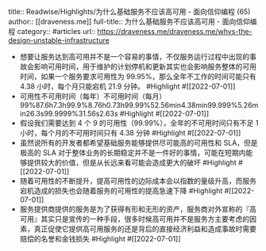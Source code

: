 title:: Readwise/Highlights/为什么基础服务不应该高可用 - 面向信仰编程 (65)
author:: [[draveness.me]]
full-title:: 为什么基础服务不应该高可用 - 面向信仰编程
category:: #articles
url:: https://draveness.me/draveness.me/whys-the-design-unstable-infrastructure

- 想要让服务达到高可用并不是一个容易的事情，不仅服务运行过程中出现的事故会影响可用时间，用于维护的计划停机和更新其实也会影响服务整体的可用时间，如果一个服务要求可用性为 99.95%，那么全年不工作的时间可能只有 4.38 小时，每个月只能宕机 21.9 分钟。 #Highlight #[[2022-07-01]]
- 可用性不可用时间（每年）不可用时间（每月）99%87.6h7.3h99.9%8.76h0.73h99.99%52.56min4.38min99.999%5.26min26.3s99.9999%31.56s2.63s #Highlight #[[2022-07-01]]
- 假设我们需要达到 4 个 9 的可用性（99.99%），全年的不可用时间只有不足 1 小时，每个月的不可用时间只有 4.38 分钟 #Highlight #[[2022-07-01]]
- 虽然说所有的开发者都希望基础服务能够提供尽可能高的可用性和 SLA，但是极高的 SLA 对于整体业务的长期稳定并不是一件好的事情，可能在短期内能够提供较大的价值，但是从长远来看可能会造成更大的破坏 #Highlight #[[2022-07-01]]
- 随着可用性的不断提升，提高可用性的边际成本会以指数的量级升高，而服务宕机造成的损失也会随着服务的可用性的提高急速下降 #Highlight #[[2022-07-01]]
- 服务提供商提供的服务是为了获得有形和无形的资产，服务商对外宣称的『高可用』其实只是宣传的一种手段，很多时候高可用并不是服务方主要考虑的因素，真正促使它提供高可用服务的还是背后的直接经济利益和造成事故时需要赔偿的名誉和金钱损失 #Highlight #[[2022-07-01]]